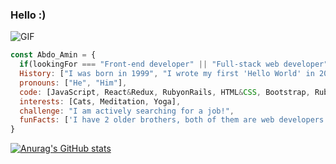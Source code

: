  ### Hello :)

![GIF](https://45.media.tumblr.com/953aa61572f61a52c032b8d1303c2f94/tumblr_o3irc5PTnD1tqtfrjo1_500.gif)
```javascript
const Abdo_Amin = {
  if(lookingFor === "Front-end developer" || "Full-stack web developer"),
  History: ["I was born in 1999", "I wrote my first 'Hello World' in 2017"],
  pronouns: ["He", "Him"],
  code: [JavaScript, React&Redux, RubyonRails, HTML&CSS, Bootstrap, Ruby],
  interests: [Cats, Meditation, Yoga],
  challenge: "I am actively searching for a job!",
  funFacts: ['I have 2 older brothers, both of them are web developers', 'My oldest brother is a senior front-end developer at Booking.com'],
}
```

[![Anurag's GitHub stats](https://github-readme-stats.vercel.app/api?username=AbdelrhmanAmin)](https://github.com/anuraghazra/github-readme-stats)
